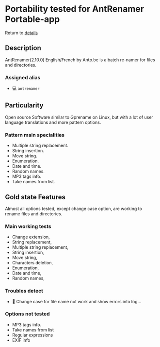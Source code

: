 Portability tested for AntRenamer Portable-app
===============================================

Return to [details](https://github.com/marchandd/vncxvfb_wine_portableapps/blob/master/docs/summary.md "Summary") 

Description
-----------

AntRenamer(2.10.0) English/French by Antp.be is a batch re-namer for files 
and directories.

### Assigned alias ###
- :computer: `antrenamer`

Particularity
-------------

Open source Software similar to Gprename on Linux, but with a lot of user 
language translations and more pattern options.

### Pattern main specialities ###
- Multiple string replacement.
- String insertion.
- Move string.
- Enumeration.
- Date and time.
- Random names.
- MP3 tags info.
- Take names from list.

Gold state Features
-------------------

Almost all options tested, except change case option, are working to 
rename files and directories.

### Main working tests ###
- Change extension,
- String replacement,
- Multiple string replacement,
- String insertion,
- Move string,
- Characters deletion,
- Enumeration,
- Date and time,
- Random names,

### Troubles detect ###
- :full_moon_with_face: Change case for file name not work and show errors into 
log...

### Options not tested ###
- MP3 tags info.
- Take names from list
- Regular expressions
- EXIF info
